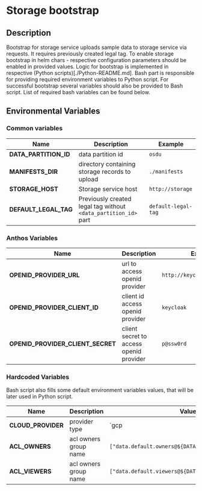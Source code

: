 # Storage bootstrap

## Description

Bootstrap for storage service uploads sample data to storage service via requests. 
It requires previously created legal tag.
To enable storage bootstrap in helm chars - respective configuration parameters should be enabled in provided values.
Logic for bootstrap is implemented in respective (Python scripts)[./Python-README.md].
Bash part is responsible for providing required environment variables to Python script.
For successful bootstrap several variables should also be provided to Bash script. 
List of required bash variables can be found below.

## Environmental Variables

### Common variables

| Name | Description | Example |
|------|-------------|---------|
**DATA_PARTITION_ID** | data partition id | `osdu`
**MANIFESTS_DIR** | directory containing storage records to upload | `./manifests`
**STORAGE_HOST** | Storage service host | `http://storage`
**DEFAULT_LEGAL_TAG** | Previously created legal tag without `<data_partition_id>` part | `default-legal-tag`

### Anthos Variables

| Name | Description | Example |
|------|-------------|---------|
**OPENID_PROVIDER_URL** | url to access openid provider | `http://keycloak/realms/osdu`
**OPENID_PROVIDER_CLIENT_ID** | client id access openid provider | `keycloak`
**OPENID_PROVIDER_CLIENT_SECRET** | client secret to access openid provider | `p@ssw0rd`

### Hardcoded Variables

Bash script also fills some default environment variables values, that will be later used in Python script.

| Name | Description | Value |
|------|-------------|---------|
**CLOUD_PROVIDER** | provider type | `gcp|anthos`
**ACL_OWNERS** | acl owners group name | `["data.default.owners@${DATA_PARTITION_ID}.group"]`
**ACL_VIEWERS** | acl owners group name | `["data.default.viewers@${DATA_PARTITION_ID}.group"]`

